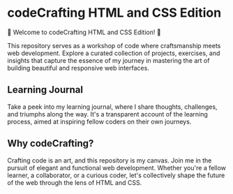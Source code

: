 # codeCrafting HTML and CSS Edition

🎨 Welcome to codeCrafting HTML and CSS Edition! 🚀

This repository serves as a workshop of code where craftsmanship meets web development. Explore a curated collection of projects, exercises, and insights that capture the essence of my journey in mastering the art of building beautiful and responsive web interfaces.

## Learning Journal

Take a peek into my learning journal, where I share thoughts, challenges, and triumphs along the way. It's a transparent account of the learning process, aimed at inspiring fellow coders on their own journeys.

## Why codeCrafting?

Crafting code is an art, and this repository is my canvas. Join me in the pursuit of elegant and functional web development. Whether you're a fellow learner, a collaborator, or a curious coder, let's collectively shape the future of the web through the lens of HTML and CSS.
